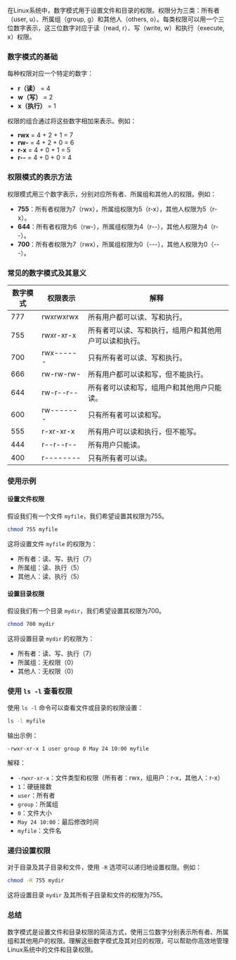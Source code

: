 在Linux系统中，数字模式用于设置文件和目录的权限。权限分为三类：所有者（user, u）、所属组（group, g）和其他人（others, o）。每类权限可以用一个三位数字表示，这三位数字对应于读（read, r）、写（write, w）和执行（execute, x）权限。

### 数字模式的基础

每种权限对应一个特定的数字：
- **r（读）** = 4
- **w（写）** = 2
- **x（执行）** = 1

权限的组合通过将这些数字相加来表示。例如：
- **rwx** = 4 + 2 + 1 = 7
- **rw-** = 4 + 2 + 0 = 6
- **r-x** = 4 + 0 + 1 = 5
- **r--** = 4 + 0 + 0 = 4

### 权限模式的表示方法

权限模式用三个数字表示，分别对应所有者、所属组和其他人的权限。例如：
- **755**：所有者权限为7（rwx），所属组权限为5（r-x），其他人权限为5（r-x）。
- **644**：所有者权限为6（rw-），所属组权限为4（r--），其他人权限为4（r--）。
- **700**：所有者权限为7（rwx），所属组权限为0（---），其他人权限为0（---）。

### 常见的数字模式及其意义

| 数字模式 | 权限表示  | 解释                                              |
| -------- | --------- | ------------------------------------------------- |
| 777      | rwxrwxrwx | 所有用户都可以读、写和执行。                       |
| 755      | rwxr-xr-x | 所有者可以读、写和执行，组用户和其他用户可以读和执行。 |
| 700      | rwx------ | 只有所有者可以读、写和执行。                       |
| 666      | rw-rw-rw- | 所有用户都可以读和写，但不能执行。                 |
| 644      | rw-r--r-- | 所有者可以读和写，组用户和其他用户只能读。         |
| 600      | rw------- | 只有所有者可以读和写。                             |
| 555      | r-xr-xr-x | 所有用户可以读和执行，但不能写。                   |
| 444      | r--r--r-- | 所有用户只能读。                                   |
| 400      | r-------- | 只有所有者可以读。                                 |

### 使用示例

#### 设置文件权限
假设我们有一个文件 `myfile`，我们希望设置其权限为755。

```bash
chmod 755 myfile
```

这将设置文件 `myfile` 的权限为：
- 所有者：读、写、执行（7）
- 所属组：读、执行（5）
- 其他人：读、执行（5）

#### 设置目录权限
假设我们有一个目录 `mydir`，我们希望设置其权限为700。

```bash
chmod 700 mydir
```

这将设置目录 `mydir` 的权限为：
- 所有者：读、写、执行（7）
- 所属组：无权限（0）
- 其他人：无权限（0）

### 使用 `ls -l` 查看权限

使用 `ls -l` 命令可以查看文件或目录的权限设置：

```bash
ls -l myfile
```

输出示例：

```
-rwxr-xr-x 1 user group 0 May 24 10:00 myfile
```

解释：
- `-rwxr-xr-x`：文件类型和权限（所有者：rwx，组用户：r-x，其他人：r-x）
- `1`：硬链接数
- `user`：所有者
- `group`：所属组
- `0`：文件大小
- `May 24 10:00`：最后修改时间
- `myfile`：文件名

### 递归设置权限

对于目录及其子目录和文件，使用 `-R` 选项可以递归地设置权限。例如：

```bash
chmod -R 755 mydir
```

这将设置目录 `mydir` 及其所有子目录和文件的权限为755。

### 总结

数字模式是设置文件和目录权限的简洁方式，使用三位数字分别表示所有者、所属组和其他用户的权限。理解这些数字模式及其对应的权限，可以帮助你高效地管理Linux系统中的文件和目录权限。